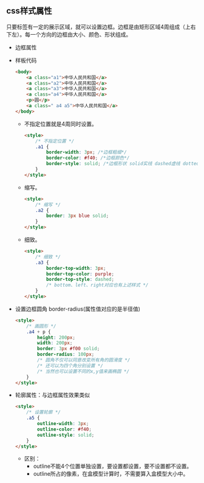 ## css样式属性

只要标签有一定的展示区域，就可以设置边框。边框是由矩形区域4周组成（上右下左）。每一个方向的边框由大小、颜色、形状组成。

- 边框属性

- 样板代码

  ```html
  <body>
      <a class="a1">中华人民共和国</a>
      <a class="a2">中华人民共和国</a>
      <a class="a3">中华人民共和国</a>
      <a class="a4">中华人民共和国</a>
      <p>圆</p>
      <a class=" a4 a5">中华人民共和国</a>
  </body>
  ```

  - 不指定位置就是4周同时设置。

    ```html
    <style>
        /* 不指定位置 */
        .a1 {
            border-width: 3px; /*边框粗细*/
            border-color: #f40; /*边框颜色*/
            border-style: solid; /*边框形状 solid实线 dashed虚线 dotted点状线*/
        }
    </style>
    ```

  - 缩写。

    ```html
    <style>
        /* 缩写 */
        .a2 {
            border: 3px blue solid;
        }
    </style>
    ```

  - 细致。

    ```html
    <style>
        /* 细致 */
        .a3 {
            border-top-width: 3px;
            border-top-color: purple;
            border-top-style: dashed;
            /* bottom、left、right对应也有上述样式 */
        }
    </style> 
    ```

- 设置边框圆角 border-radius(属性值对应的是半径值)

  ```html
  <style>
      /* 画圆形 */
      .a4 + p {
          height: 200px;
          width: 200px;
          border: 3px #f00 solid;
          border-radius: 100px;
          /* 圆角不仅可以同意改变所有角的圆滑度 */
          /* 还可以为四个角分别设置 */
          /* 当然也可以设置不同的x,y值来画椭圆 */
      }
  </style>
  ```

- 轮廓属性：与边框属性效果类似

  ```html
  <style>
      /* 设置轮廓 */
      .a5 {
          outline-width: 3px;
          outline-color: #f40;
          outline-style: solid;
      }
  </style>
  ```

  - 区别：
    - outline不能4个位置单独设置，要设置都设置，要不设置都不设置。
    - outline所占的像素，在盒模型计算时，不需要算入盒模型大小中。

